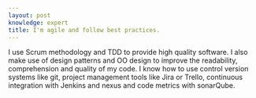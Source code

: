 ```yaml
---
layout: post
knowledge: expert 
title: I'm agile and follow best practices.
---
```

I use Scrum methodology and TDD to provide high quality software. I also make use of design patterns and OO design to improve the readability, comprehension and quality of my code. I know how to use control version systems like git, project management tools like Jira or Trello, continuous integration with Jenkins and nexus and code metrics with sonarQube. 